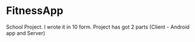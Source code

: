 # FitnessApp
School Project. I wrote it in 10 form. 
Project has got 2 parts (Client - Android app and Server)

